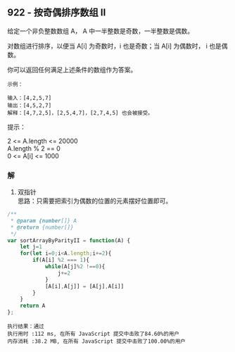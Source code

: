 ## 922 - 按奇偶排序数组 II

给定一个非负整数数组 A， A 中一半整数是奇数，一半整数是偶数。

对数组进行排序，以便当 A[i] 为奇数时，i 也是奇数；当 A[i] 为偶数时， i 也是偶数。

你可以返回任何满足上述条件的数组作为答案。
```
示例：

输入：[4,2,5,7]
输出：[4,5,2,7]
解释：[4,7,2,5]，[2,5,4,7]，[2,7,4,5] 也会被接受。
```

提示：

2 <= A.length <= 20000  
A.length % 2 == 0  
0 <= A[i] <= 1000

### 解
1. 双指针  
思路：只需要把索引为偶数的位置的元素摆好位置即可。
```js
/**
 * @param {number[]} A
 * @return {number[]}
 */
var sortArrayByParityII = function(A) {
    let j=1
    for(let i=0;i<A.length;i+=2){
        if(A[i] %2 === 1){
            while(A[j]%2 !==0){
                j+=2
            }
            [A[i],A[j]] = [A[j],A[i]] 
        }
    }
    return A
};
```
```
执行结果：通过
执行用时 :112 ms, 在所有 JavaScript 提交中击败了84.60%的用户
内存消耗 :38.2 MB, 在所有 JavaScript 提交中击败了100.00%的用户
```
